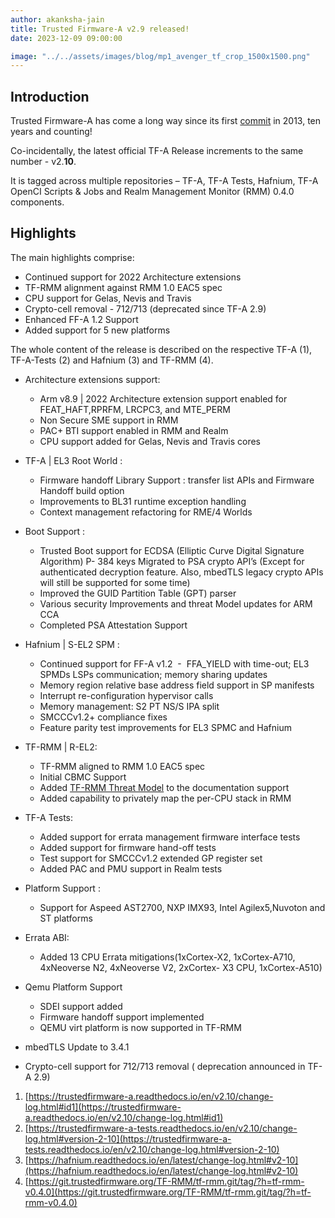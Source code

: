 ```yaml
---
author: akanksha-jain
title: Trusted Firmware-A v2.9 released!
date: 2023-12-09 09:00:00

image: "../../assets/images/blog/mp1_avenger_tf_crop_1500x1500.png"
---
```


## Introduction

Trusted Firmware-A has come a long way since its first [commit](https://review.trustedfirmware.org/plugins/gitiles/TF-A/trusted-firmware-a/+/4f6ad66ae9fcc8bcb3b0fcee10b7ab1ffcaf1a56) in 2013, ten years and counting!

Co-incidentally, the latest official TF-A Release increments to the same number - v2.**10**.

It is tagged across multiple repositories – TF-A, TF-A Tests, Hafnium, TF-A OpenCI Scripts &amp;
Jobs and Realm Management Monitor (RMM) 0.4.0 components.

## Highlights

The main highlights comprise:

- Continued support for 2022 Architecture extensions
- TF-RMM alignment against RMM 1.0 EAC5 spec
- CPU support for Gelas, Nevis and Travis 
- Crypto-cell removal - 712/713 (deprecated since TF-A 2.9)
- Enhanced FF-A 1.2 Support 
- Added support for 5 new platforms

The whole content of the release is described on the respective TF-A (1), TF-A-Tests (2) and
Hafnium (3) and TF-RMM (4).

- Architecture extensions support:
  - Arm v8.9 | 2022 Architecture extension support enabled for FEAT_HAFT,RPRFM,
LRCPC3, and MTE_PERM
  - Non Secure SME support in RMM 
  - PAC+ BTI support enabled in RMM and Realm
  - CPU support added for Gelas, Nevis and Travis cores
- TF-A | EL3 Root World :
  - Firmware handoff Library Support : transfer list APIs and Firmware Handoff build
option
  - Improvements to BL31 runtime exception handling 
  - Context management refactoring for RME/4 Worlds 
- Boot Support :
  - Trusted Boot support for ECDSA (Elliptic Curve Digital Signature Algorithm) P-
384 keys
  Migrated to PSA crypto API’s (Except for authenticated decryption feature. Also,
mbedTLS legacy crypto APIs will still be supported for some time)
  - Improved the GUID Partition Table (GPT) parser
  - Various security Improvements and threat Model updates for ARM CCA
  - Completed PSA Attestation Support
- Hafnium | S-EL2 SPM :
  - Continued support for FF-A v1.2  -  FFA_YIELD with time-out; EL3 SPMDs LSPs
communication; memory sharing updates
  - Memory region relative base address field support in SP manifests
  - Interrupt re-configuration hypervisor calls
  - Memory management: S2 PT NS/S IPA split
  - SMCCCv1.2+ compliance fixes
  - Feature parity test improvements for EL3 SPMC and Hafnium
 
- TF-RMM | R-EL2:
  - TF-RMM aligned to RMM 1.0 EAC5 spec
  - Initial CBMC Support
  - Added [TF-RMM Threat Model](https://tf-rmm.readthedocs.io/en/latest/security/threat_model/index.html) to the documentation support
  - Added capability to privately map the per-CPU stack in RMM

- TF-A Tests:
  - Added support for errata management firmware interface tests
  - Added support for firmware hand-off tests
  - Test support for SMCCCv1.2 extended GP register set
  - Added PAC and PMU support in Realm tests
- Platform Support :
  - Support for Aspeed AST2700, NXP IMX93, Intel Agilex5,Nuvoton and ST
platforms
- Errata ABI:
  - Added 13 CPU Errata mitigations(1xCortex-X2, 1xCortex-A710, 4xNeoverse N2,
4xNeoverse V2, 2xCortex- X3 CPU, 1xCortex-A510)

- Qemu Platform Support
  - SDEI support added 
  - Firmware handoff support implemented
  - QEMU virt platform is now supported in TF-RMM
- mbedTLS Update to 3.4.1
- Crypto-cell support for 712/713 removal ( deprecation announced in TF-A 2.9)

1. [https://trustedfirmware-a.readthedocs.io/en/v2.10/change-log.html#id1](https://trustedfirmware-a.readthedocs.io/en/v2.10/change-log.html#id1)
2. [https://trustedfirmware-a-tests.readthedocs.io/en/v2.10/change-log.html#version-2-10](https://trustedfirmware-a-tests.readthedocs.io/en/v2.10/change-log.html#version-2-10)
3. [https://hafnium.readthedocs.io/en/latest/change-log.html#v2-10](https://hafnium.readthedocs.io/en/latest/change-log.html#v2-10)
4. [https://git.trustedfirmware.org/TF-RMM/tf-rmm.git/tag/?h=tf-rmm-v0.4.0](https://git.trustedfirmware.org/TF-RMM/tf-rmm.git/tag/?h=tf-rmm-v0.4.0)
